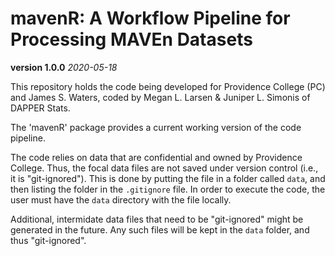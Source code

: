 # mavenR: A Workflow Pipeline for Processing MAVEn Datasets

**version 1.0.0**  *2020-05-18*

This repository holds the code being developed for Providence College (PC) and James S. Waters, coded by Megan L. Larsen & Juniper L. Simonis of DAPPER Stats. 

The 'mavenR' package provides a current working version of the code pipeline.

The code relies on data that are confidential and owned by Providence College. Thus, the focal data files are not saved under version control (i.e., it is "git-ignored"). This is done by putting the file in a folder called `data`, and then listing the folder in the `.gitignore` file. In order to execute the code, the user must have the `data` directory with the file locally. 

Additional, intermidate data files that need to be "git-ignored" might be generated in the future. Any such files will be kept in the `data` folder, and  thus "git-ignored".
